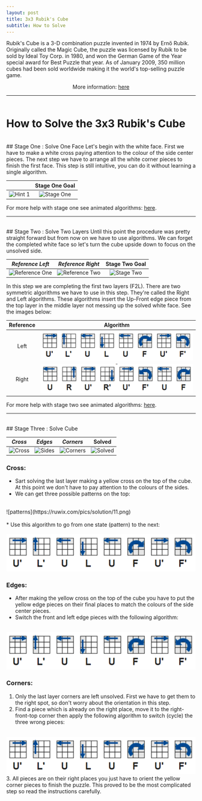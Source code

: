 ```yaml
---
layout: post
title: 3x3 Rubik's Cube
subtitle: How to Solve
---
```


<div style="border-bottom:1px solid black">
<p>
Rubik's Cube is a 3-D combination puzzle invented in 1974 by Ernő Rubik. Originally called the Magic Cube, the puzzle was licensed by Rubik to be sold by Ideal Toy Corp. in 1980, and won the German Game of the Year special award for Best Puzzle that year. As of January 2009, 350 million cubes had been sold worldwide making it the world's top-selling puzzle game.
</p>
<p style="text-align:center"> More information: <a href="http://simplyadvanced.net/blog/cheat-sheet-for-windows-command-prompt/">here</a></p>
</div>
<br>

# How to Solve the 3x3 Rubik's Cube
<br>
## Stage One : Solve One Face
Let's begin with the white face. First we have to make a white cross paying attention to the colour of the side center pieces. The next step we have to arrange all the white corner pieces to finish the first face. This step is still intuitive, you can do it without learning a single algorithm. 

| | __Stage One Goal__ |
| :---: | :---: |
| ![Hint 1](https://ruwix.com/pics/solution/01.png) | ![Stage One](https://ruwix.com/pics/solution/03.png) | 

For more help with stage one see animated algorithms: [here](
https://ruwix.com/the-rubiks-cube/how-to-solve-the-rubiks-cube-beginners-method/step-1-first-layer-edges/).

____
<br>
## Stage Two : Solve Two Layers
Until this point the procedure was pretty straight forward but from now on we have to use algorithms. We can forget the completed white face so let's turn the cube upside down to focus on the unsolved side.

| *Reference Left* | *Reference Right* | __Stage Two Goal__ |
| :---: | :---: | :---: |
| ![Reference One](https://ruwix.com/pics/solution/09.png) | ![Reference Two](https://ruwix.com/pics/solution/08.png) | ![Stage Two](https://ruwix.com/pics/solution/07.png) |

In this step we are completing the first two layers (F2L). There are two symmetric algorithms we have to use in this step. They're called the Right and Left algorithms. These algorithms insert the Up-Front edge piece from the top layer in the middle layer not messing up the solved white face. See the images below:

| Reference | Algorithm |
| :---: | :---: |
| Left | <img src="/img/rubik_stage_2_ref_left.png" style="border:px solid black" /> |
| Right | <img src="/img/rubik_stage_2_ref_right.png" style="border:px solid black" /> |

For more help with stage two see animated algorithms: [here](https://ruwix.com/the-rubiks-cube/how-to-solve-the-rubiks-cube-beginners-method/step3-second-layer-f2l/).

___
<br>
## Stage Three : Solve Cube

| *Cross* | *Edges* | *Corners* | __Solved__ |
| :---: | :---: | :---: | :---: |
| ![Cross](https://ruwix.com/pics/solution/12.png) | ![Sides](https://ruwix.com/pics/solution/13.png) | ![Corners](https://ruwix.com/pics/solution/16.png) | ![Solved](https://ruwix.com/pics/solution/17.png) |

### Cross:
* Sart solving the last layer making a yellow cross on the top of the cube. At this point we don't have to pay attention to the colours of the sides.
* We can get three possible patterns on the top: <br>
<br>
![patterns](https://ruwix.com/pics/solution/11.png)<br>
<br>
* Use this algorithm to go from one state (pattern) to the next: <br>
<br>
<img src="/img/rubik_stage_2_ref_left.png" style="border:px solid black" />

### Edges:
* After making the yellow cross on the top of the cube you have to put the yellow edge pieces on their final places to match the colours of the side center pieces. 
* Switch the front and left edge pieces with the following algorithm: <br>
<br>
<img src="/img/rubik_stage_2_ref_left.png" style="border:px solid black" />

### Corners:
1. Only the last layer corners are left unsolved. First we have to get them to the right spot, so don't worry about the orientation in this step.
2. Find a piece which is already on the right place, move it to the right-front-top corner then apply the following algorithm to switch (cycle) the three wrong pieces:<br>
<br>
<img src="/img/rubik_stage_2_ref_left.png" style="border:px solid black" />
3. All pieces are on their right places you just have to orient the yellow corner pieces to finish the puzzle. This proved to be the most complicated step so read the instructions carefully.

